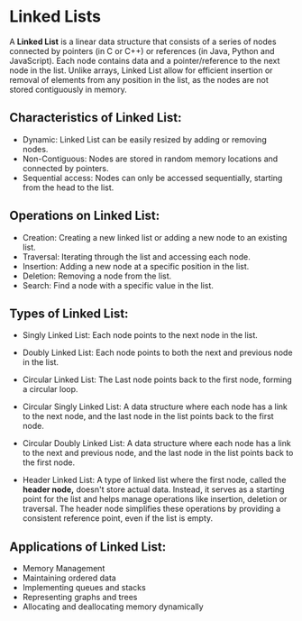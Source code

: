 # Linked Lists

A <b>Linked List</b> is a linear data structure that consists of a series of nodes connected by pointers (in C or C++) or references (in Java, Python and JavaScript).
Each node contains data and a pointer/reference to the next node in the list.
Unlike arrays, Linked List allow for efficient insertion or removal of elements from any position in the list, as the nodes are not stored contiguously in memory.

## Characteristics of Linked List:

* Dynamic: Linked List can be easily resized by adding or removing nodes.
* Non-Contiguous: Nodes are stored in random memory locations and connected by pointers.
* Sequential access: Nodes can only be accessed sequentially, starting from the head to the list.

## Operations on Linked List:

* Creation: Creating a new linked list or adding a new node to an existing list.
* Traversal: Iterating through the list and accessing each node.
* Insertion: Adding a new node at a specific position in the list.
* Deletion: Removing a node from the list.
* Search: Find a node with a specific value in the list.

## Types of Linked List:

* Singly Linked List: Each node points to the next node in the list.
* Doubly Linked List: Each node points to both the next and previous node in the list.

* Circular Linked List: The Last node points back to the first node, forming a circular loop.
* Circular Singly Linked List: A data structure where each node has a link to the next node, and the last node in the list points back to the first node.
* Circular Doubly Linked List: A data structure where each node has a link to the next and previous node, and the last node in the list points back to the first node.

* Header Linked List: A type of linked list where the first node, called the <b>header node,</b> doesn't store actual data. Instead, it  serves as a starting point for the list and helps manage operations like insertion, deletion or traversal. The header node simplifies these operations by providing a consistent reference point, even if the list is empty.

## Applications of Linked List:

- Memory Management
- Maintaining ordered data
- Implementing queues and stacks
- Representing graphs and trees
- Allocating and deallocating memory dynamically
